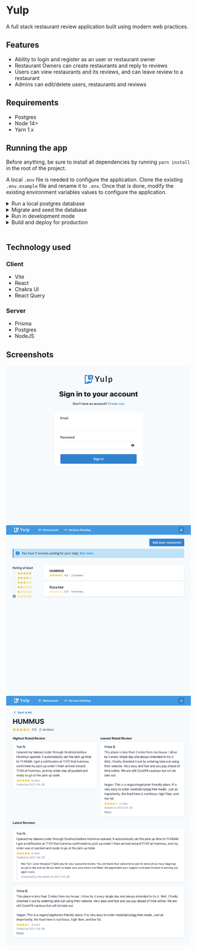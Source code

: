 # Yulp

A full stack restaurant review application built using modern web practices.

## Features

- Ability to login and register as an user or restaurant owner
- Restaurant Owners can create restaurants and reply to reviews
- Users can view restaurants and its reviews, and can leave review to a restaurant
- Admins can edit/delete users, restaurants and reviews

## Requirements

- Postgres
- Node 14>
- Yarn 1.x

## Running the app

Before anything, be sure to install all dependencies by running `yarn install` in the root of the project.

A local `.env` file is needed to configure the application. Clone the existing `.env.example` file and rename it to `.env`. Once that is done, modify the existing environment variables values to configure the application.

<details><summary>Run a local postgres database</summary>
<p>

You can get [Docker](https://docs.docker.com/get-docker/) and run a database locally by running the command `docker-compose up` in the root of the directory.

This command will start up a postgres database in the local port `5432` using the credentials given on `database.env` file.

</p>
</details>

<details><summary>Migrate and seed the database</summary>
<p>

First run `yarn db:migrate`. Once that is complete, you can run `yarn db:seed` to seed your database.

These commands will run the migrations on your database and create a initial admin account.

</p>
</details>

<details><summary>Run in development mode</summary>
<p>

Simple running `yarn dev` will start up both client and server application.

</p>
</details>

<details><summary>Build and deploy for production</summary>
<p>

`yarn build` will build both client and server.

This build command will produce an application bundle for the client in the folder `dist` inside client directory. These files can be served over a static hosting service.

To run the server application, `yarn start` will start in production mode after a build.

</p>
</details>

<br />

## Technology used

### Client

- Vite
- React
- Chakra UI
- React Query

### Server

- Prisma
- Postgres
- NodeJS

## Screenshots

![Login](./images/login.png 'Login')
![Login](./images/restaurants-owner.png 'Restaurant List')
![Login](./images/restaurant-details.png 'Restaurant Details')
